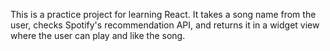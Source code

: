 This is a practice project for learning React. 
It takes a song name from the user, checks Spotify's recommendation API, and returns it in a widget view where the user can play and like the song.
